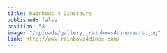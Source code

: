 ```yaml
---
title: Rainbows 4 Dinosaurs
published: false
position: 58
image: "/uploads/gallery__rainbows4dinosaurs.jpg"
link: http://www.rainbows4dinos.com/
---
```


